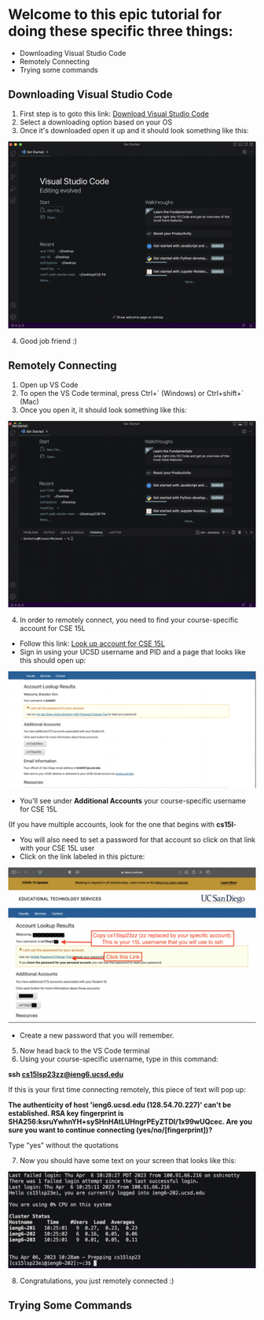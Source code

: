 # Welcome to this epic tutorial for doing these specific three things:

- Downloading Visual Studio Code
- Remotely Connecting
- Trying some commands

## Downloading Visual Studio Code

1. First step is to goto this link: <a href="https://code.visualstudio.com/download">Download Visual Studio Code</a>
2. Select a downloading option based on your OS
3. Once it's downloaded open it up and it should look something like this:

![Image](vscode.jpg)

4. Good job friend :)

## Remotely Connecting

1. Open up VS Code
2. To open the VS Code terminal, press Ctrl+\` (Windows) or Ctrl+shift+\` (Mac)
3. Once you open it, it should look something like this:

![Image](vscode2.jpg)

4. In order to remotely connect, you need to find your course-specific account for CSE 15L
  - Follow this link: <a href="https://sdacs.ucsd.edu/~icc/index.php">Look up account for CSE 15L</a>
  - Sign in using your UCSD username and PID and a page that looks like this should open up:
  
  ![Image](vscode3.jpg)
  
  - You'll see under **Additional Accounts** your course-specific username for CSE 15L

  (If you have multiple accounts, look for the one that begins with **cs15l**-

  - You will also need to set a password for that account so click on that link with your CSE 15L user
  - Click on the link labeled in this picture:
  
  ![Image](vscode4.jpg)
  
  - Create a new password that you will remember.
5. Now head back to the VS Code terminal
6. Using your course-specific username, type in this command:

**ssh cs15lsp23zz@ieng6.ucsd.edu**

  If this is your first time connecting remotely, this piece of text will pop up:
  
  **The authenticity of host 'ieng6.ucsd.edu (128.54.70.227)' can't be established.
  RSA key fingerprint is SHA256:ksruYwhnYH+sySHnHAtLUHngrPEyZTDl/1x99wUQcec.
  Are you sure you want to continue connecting (yes/no/[fingerprint])?**
  
  Type "yes" without the quotations
  
7. Now you should have some text on your screen that looks like this:

![Image](vscode5.jpg)

8. Congratulations, you just remotely connected :)

## Trying Some Commands
